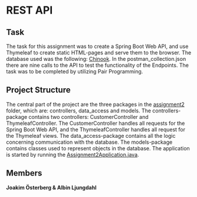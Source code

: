 # REST API

## Task

The task for this assignment was to create a Spring Boot Web API, and use Thymeleaf to create static HTML-pages and serve them to the browser. The database used was the following: [Chinook](https://www.sqlitetutorial.net/sqlite-sample-database). In the postman_collection.json there are nine calls to the API to test the functionality of the Endpoints. The task was to be completed by utilizing Pair Programming.

## Project Structure

The central part of the project are the three packages in the [assignment2](/src/main/java/se/experis/assignment2) folder, which are: controllers, data_access and models. The controllers-package contains two controllers: CustomerController and ThymeleafController. The CustomerController handles all requests for the Spring Boot Web API, and the ThymeleafController handles all request for the Thymeleaf views. The data_access-package contains all the logic concerning communication with the database. The models-package contains classes used to represent objects in the database. The application is started by running the [Assignment2Application.java](/src/main/java/se/experis/assignment2/Assignment2Application.java).

## Members
**Joakim Österberg & Albin Ljungdahl**
